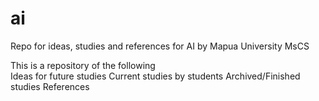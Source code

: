 # ai
Repo for ideas, studies and references for AI by Mapua University MsCS

This is a repository of the following<br/>
Ideas for future studies
Current studies by students
Archived/Finished studies
References
